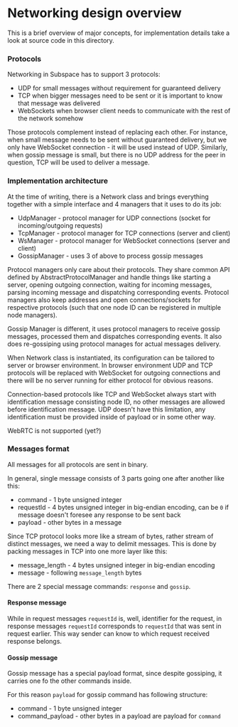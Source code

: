 # Networking design overview
This is a brief overview of major concepts, for implementation details take a look at source code in this directory.

### Protocols
Networking in Subspace has to support 3 protocols:
* UDP for small messages without requirement for guaranteed delivery
* TCP when bigger messages need to be sent or it is important to know that message was delivered
* WebSockets when browser client needs to communicate with the rest of the network somehow

Those protocols complement instead of replacing each other.
For instance, when small message needs to be sent without guaranteed delivery, but we only have WebSocket connection - it will be used instead of UDP.
Similarly, when gossip message is small, but there is no UDP address for the peer in question, TCP will be used to deliver a message.

### Implementation architecture
At the time of writing, there is a Network class and brings everything together with a simple interface and 4 managers that it uses to do its job:
* UdpManager - protocol manager for UDP connections (socket for incoming/outgoing requests)
* TcpManager - protocol manager for TCP connections (server and client)
* WsManager - protocol manager for WebSocket connections (server and client)
* GossipManager - uses 3 of above to process gossip messages

Protocol managers only care about their protocols.
They share common API defined by AbstractProtocolManager and handle things like starting a server, opening outgoing connection, waiting for incoming messages, parsing incoming message and dispatching corresponding events.
Protocol managers also keep addresses and open connections/sockets for respective protocols (such that one node ID can be registered in multiple node managers).

Gossip Manager is different, it uses protocol managers to receive gossip messages, processed them and dispatches corresponding events. It also does re-gossiping using protocol manages for actual messages delivery.

When Network class is instantiated, its configuration can be tailored to server or browser environment.
In browser environment UDP and TCP protocols will be replaced with WebSocket for outgoing connections and there will be no server running for either protocol for obvious reasons.

Connection-based protocols like TCP and WebSocket always start with identification message consisting node ID, no other messages are allowed before identification message.
UDP doesn't have this limitation, any identification must be provided inside of payload or in some other way.

WebRTC is not supported (yet?)

### Messages format
All messages for all protocols are sent in binary.

In general, single message consists of 3 parts going one after another like this:
* command - 1 byte unsigned integer
* requestId - 4 bytes unsigned integer in big-endian encoding, can be `0` if message doesn't foresee any response to be sent back
* payload - other bytes in a message

Since TCP protocol looks more like a stream of bytes, rather stream of distinct messages, we need a way to delimit messages.
This is done by packing messages in TCP into one more layer like this:
* message_length - 4 bytes unsigned integer in big-endian encoding
* message - following `message_length` bytes

There are 2 special message commands: `response` and `gossip`.

#### Response message
While in request messages `requestId` is, well, identifier for the request, in response messages `requestId` corresponds to `requestId` that was sent in request earlier.
This way sender can know to which request received response belongs.

#### Gossip message
Gossip message has a special payload format, since despite gossiping, it carries one fo the other commands inside.

For this reason `payload` for gossip command has following structure:
* command - 1 byte unsigned integer
* command_payload - other bytes in a payload are payload for `command`
